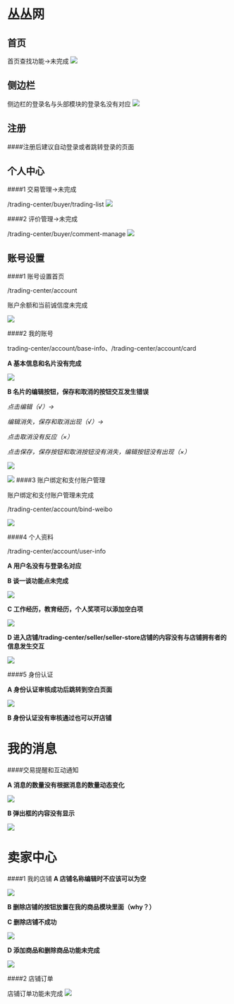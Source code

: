 丛丛网
=========================
首页
-------------------------

首页查找功能->未完成
![](http://i1.tietuku.com/dab1cb694b3846d6.png)

侧边栏
--------------------------

侧边栏的登录名与头部模块的登录名没有对应
![](http://i1.tietuku.com/8aba2ca35c1e7959.png)

注册
-----------------------
####注册后建议自动登录或者跳转登录的页面

个人中心
-------------------------

####1 交易管理->未完成

/trading-center/buyer/trading-list
![](http://i1.tietuku.com/502dbbb5e354ad70.png)

####2 评价管理->未完成

/trading-center/buyer/comment-manage
![](http://i1.tietuku.com/29a9e68e604d3ccc.png)

账号设置
---------
####1 账号设置首页

/trading-center/account

账户余额和当前诚信度未完成

![](http://i1.tietuku.com/093840651ac27ac4.png)

####2 我的账号

trading-center/account/base-info、/trading-center/account/card

__A 基本信息和名片没有完成__

![](http://i1.tietuku.com/4187fe3259cc3991.png)

__B 名片的编辑按钮，保存和取消的按钮交互发生错误__

*点击编辑（√）->*

*编辑消失，保存和取消出现（√）->*

*点击取消没有反应（×）*

*点击保存，保存按钮和取消按钮没有消失，编辑按钮没有出现（×）*

![](http://i1.tietuku.com/7453d2cb81e10280.png)

![](http://i1.tietuku.com/378fa59284484173.png)
####3 账户绑定和支付账户管理

账户绑定和支付账户管理未完成

/trading-center/account/bind-weibo

![](http://i1.tietuku.com/c4a9da4387fc6e2f.png)

####4 个人资料

/trading-center/account/user-info

__A 用户名没有与登录名对应__

__B 谈一谈功能点未完成__

![](http://i1.tietuku.com/beef512a201a238f.png)

__C 工作经历，教育经历，个人奖项可以添加空白项__

![](http://i1.tietuku.com/562265d612929f62.png)

__D 进入店铺/trading-center/seller/seller-store店铺的内容没有与店铺拥有者的信息发生交互__

![](http://i1.tietuku.com/130d025360ae41b8.png)

####5 身份认证

__A 身份认证审核成功后跳转到空白页面__

![](http://i1.tietuku.com/849c30158b7907bd.png)

__B 身份认证没有审核通过也可以开店铺__

我的消息
=========
####交易提醒和互动通知

__A 消息的数量没有根据消息的数量动态变化__

![](http://i1.tietuku.com/8b9c96ab3c069287.png)

__B 弹出框的内容没有显示__

![](http://i1.tietuku.com/6c81d0174d3517c7.png)

卖家中心
=========
####1 我的店铺
__A 店铺名称编辑时不应该可以为空__

![](http://i1.tietuku.com/403b87955885285a.png)

__B 删除店铺的按钮放置在我的商品模块里面（why？）__

__C 删除店铺不成功__

![](http://i1.tietuku.com/ed218d99239ccc36.png)


__D 添加商品和删除商品功能未完成__

![](http://i1.tietuku.com/7825deac9ed2cb0a.png)

####2 店铺订单

店铺订单功能未完成
![](http://i1.tietuku.com/e9413d855df1aeb1.png)
